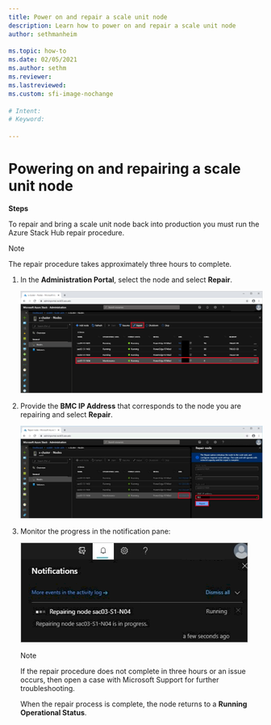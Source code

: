 ```yaml
---
title: Power on and repair a scale unit node
description: Learn how to power on and repair a scale unit node
author: sethmanheim

ms.topic: how-to
ms.date: 02/05/2021
ms.author: sethm
ms.reviewer: 
ms.lastreviewed: 
ms.custom: sfi-image-nochange

# Intent: 
# Keyword: 

---
```


# Powering on and repairing a scale unit node

**Steps**

To repair and bring a scale unit node back into production you must
run the Azure Stack Hub repair procedure.

> [!NOTE]
> The repair procedure takes approximately three hours to
complete.

1.  In the **Administration Portal**, select the node and select **Repair**.

    ![Screenshot that shows the 'Administration - Nodes' page with a node and the 'Repair' action selected.](media/image-52.png)

1.  Provide the **BMC IP Address** that corresponds to the node you are repairing and select **Repair**.

    ![Screenshot that shows the 'Administration - Nodes' page with a node selected, the I P address highlighted and the 'Repair node' dialog displayed.](media/image-53.png)

1.  Monitor the progress in the notification pane:

    ![Screenshot that shows the 'Notifications' pane and 'Repairing node - Running' displayed.](media/image-54.png)
    
    
    > [!NOTE]
    > If the repair procedure does not complete in three hours or
    an issue occurs, then open a case with Microsoft Support for further troubleshooting.
    
    When the repair process is complete, the node returns to a **Running
    Operational Status**.
    
